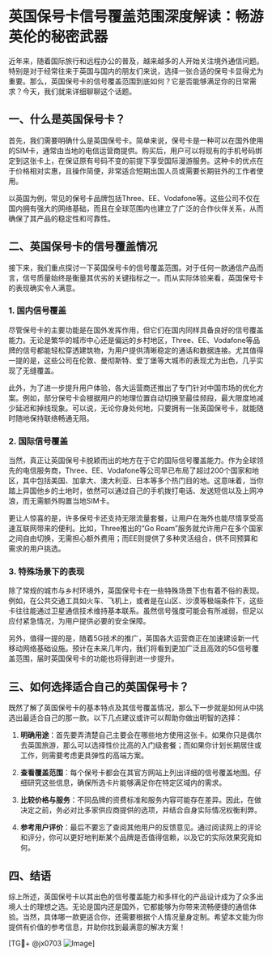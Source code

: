 # 英国保号卡信号覆盖范围深度解读：畅游英伦的秘密武器

近年来，随着国际旅行和远程办公的普及，越来越多的人开始关注境外通信问题。特别是对于经常往来于英国与国内的朋友们来说，选择一张合适的保号卡显得尤为重要。那么，英国保号卡的信号覆盖范围到底如何？它是否能够满足你的日常需求？今天，我们就来详细聊聊这个话题。

## 一、什么是英国保号卡？

首先，我们需要明确什么是英国保号卡。简单来说，保号卡是一种可以在国外使用的SIM卡，通常由当地的电信运营商提供。购买后，用户可以将现有的手机号码绑定到这张卡上，在保证原有号码不变的前提下享受国际漫游服务。这种卡的优点在于价格相对实惠，且操作简便，非常适合短期出国人员或需要长期驻外的工作者使用。

以英国为例，常见的保号卡品牌包括Three、EE、Vodafone等。这些公司不仅在国内拥有强大的网络基础，而且在全球范围内也建立了广泛的合作伙伴关系，从而确保了其产品的稳定性和可靠性。

## 二、英国保号卡的信号覆盖情况

接下来，我们重点探讨一下英国保号卡的信号覆盖范围。对于任何一款通信产品而言，信号质量始终是衡量其优劣的关键指标之一。而从实际体验来看，英国保号卡的表现确实令人满意。

### 1. 国内信号覆盖

尽管保号卡的主要功能是在国外发挥作用，但它们在国内同样具备良好的信号覆盖能力。无论是繁华的城市中心还是偏远的乡村地区，Three、EE、Vodafone等品牌的信号都能轻松穿透建筑物，为用户提供清晰稳定的通话和数据连接。尤其值得一提的是，这些公司在伦敦、曼彻斯特、爱丁堡等大城市的表现尤为出色，几乎实现了无缝覆盖。

此外，为了进一步提升用户体验，各大运营商还推出了专门针对中国市场的优化方案。例如，部分保号卡会根据用户的地理位置自动切换至最佳频段，最大限度地减少延迟和掉线现象。可以说，无论你身处何地，只要拥有一张英国保号卡，就能随时随地保持联络畅通无阻。

### 2. 国际信号覆盖

当然，真正让英国保号卡脱颖而出的地方在于它的国际信号覆盖能力。作为全球领先的电信服务商，Three、EE、Vodafone等公司早已布局了超过200个国家和地区，其中包括美国、加拿大、澳大利亚、日本等多个热门目的地。这意味着，当你踏上异国他乡的土地时，依然可以通过自己的手机拨打电话、发送短信以及上网冲浪，而无需额外购置当地SIM卡。

更让人惊喜的是，许多保号卡还支持无限流量套餐，让用户在海外也能尽情享受高速互联网带来的便利。比如，Three推出的“Go Roam”服务就允许用户在多个国家之间自由切换，无需担心额外费用；而EE则提供了多种灵活组合，供不同预算和需求的用户挑选。

### 3. 特殊场景下的表现

除了常规的城市与乡村环境外，英国保号卡在一些特殊场景下也有着不俗的表现。例如，在公共交通工具如火车、飞机上，或者是在山区、沙漠等极端条件下，这些卡往往能通过卫星通信技术维持基本联系。虽然信号强度可能会有所减弱，但足以应付紧急情况，为用户提供必要的安全保障。

另外，值得一提的是，随着5G技术的推广，英国各大运营商正在加速建设新一代移动网络基础设施。预计在未来几年内，我们将看到更加广泛且高效的5G信号覆盖范围，届时英国保号卡的功能也将得到进一步提升。

## 三、如何选择适合自己的英国保号卡？

既然了解了英国保号卡的基本特点及其信号覆盖情况，那么下一步就是如何从中挑选出最适合自己的那一款。以下几点建议或许可以帮助你做出明智的选择：

1. **明确用途**：首先要弄清楚自己主要会在哪些地方使用这张卡。如果你只是偶尔去英国旅游，那么可以选择性价比高的入门级套餐；而如果你计划长期居住或工作，则需要考虑更具弹性的高端方案。
   
2. **查看覆盖范围**：每个保号卡都会在其官方网站上列出详细的信号覆盖地图。仔细研究这些信息，确保所选卡片能够满足你在特定区域内的需求。

3. **比较价格与服务**：不同品牌的资费标准和服务内容可能存在差异。因此，在做决定之前，务必对比多家供应商提供的选项，并结合自身实际情况权衡利弊。

4. **参考用户评价**：最后不要忘了查阅其他用户的反馈意见。通过阅读网上的评论和评分，你可以更好地判断某个品牌是否值得信赖，以及它的实际效果究竟如何。

## 四、结语

综上所述，英国保号卡以其出色的信号覆盖能力和多样化的产品设计成为了众多出境人士的理想之选。无论是国内还是国外，它都能够为你带来流畅便捷的通信体验。当然，具体哪一款更适合你，还需要根据个人情况量身定制。希望本文能为你提供有价值的参考信息，并助你找到最满意的解决方案！

[TG💪+ @jx0703 ![Image](https://github.com/user-attachments/assets/dbca1d08-cadb-493c-b0ec-ad6f7a83f270)]